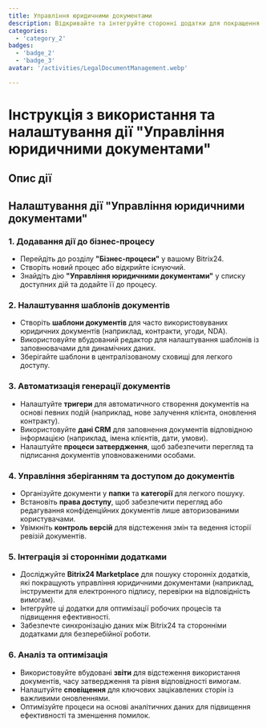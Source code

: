 ```yaml
---
title: Управління юридичними документами
description: Відкривайте та інтегруйте сторонні додатки для покращення вашого бізнесу.
categories: 
  - 'category_2'
badges: 
  - 'badge_2'
  - 'badge_3'
avatar: '/activities/LegalDocumentManagement.webp'

---
```

# Інструкція з використання та налаштування дії "Управління юридичними документами"

## Опис дії

## **Налаштування дії "Управління юридичними документами"**

### 1. Додавання дії до бізнес-процесу
- Перейдіть до розділу **"Бізнес-процеси"** у вашому Bitrix24.
- Створіть новий процес або відкрийте існуючий.
- Знайдіть дію **"Управління юридичними документами"** у списку доступних дій та додайте її до процесу.

### 2. Налаштування шаблонів документів
- Створіть **шаблони документів** для часто використовуваних юридичних документів (наприклад, контракти, угоди, NDA).
- Використовуйте вбудований редактор для налаштування шаблонів із заповнювачами для динамічних даних.
- Зберігайте шаблони в централізованому сховищі для легкого доступу.

### 3. Автоматизація генерації документів
- Налаштуйте **тригери** для автоматичного створення документів на основі певних подій (наприклад, нове залучення клієнта, оновлення контракту).
- Використовуйте **дані CRM** для заповнення документів відповідною інформацією (наприклад, імена клієнтів, дати, умови).
- Налаштуйте **процеси затвердження**, щоб забезпечити перегляд та підписання документів уповноваженими особами.

### 4. Управління зберіганням та доступом до документів
- Організуйте документи у **папки** та **категорії** для легкого пошуку.
- Встановіть **права доступу**, щоб забезпечити перегляд або редагування конфіденційних документів лише авторизованими користувачами.
- Увімкніть **контроль версій** для відстеження змін та ведення історії ревізій документів.

### 5. Інтеграція зі сторонніми додатками
- Досліджуйте **Bitrix24 Marketplace** для пошуку сторонніх додатків, які покращують управління юридичними документами (наприклад, інструменти для електронного підпису, перевірки на відповідність вимогам).
- Інтегруйте ці додатки для оптимізації робочих процесів та підвищення ефективності.
- Забезпечте синхронізацію даних між Bitrix24 та сторонніми додатками для безперебійної роботи.

### 6. Аналіз та оптимізація
- Використовуйте вбудовані **звіти** для відстеження використання документів, часу затвердження та рівня відповідності вимогам.
- Налаштуйте **сповіщення** для ключових зацікавлених сторін із важливими оновленнями.
- Оптимізуйте процеси на основі аналітичних даних для підвищення ефективності та зменшення помилок.